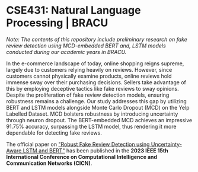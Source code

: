 # CSE431: Natural Language Processing | BRACU
*Note: The contents of this repository include preliminary research on fake review detection using MCD-embedded BERT and, LSTM models conducted during our academic years in BRACU.*

In the e-commerce landscape of today, online shopping reigns supreme, largely due to customers relying heavily on reviews. However, since customers cannot physically examine products, online reviews hold immense sway over their purchasing decisions. Sellers take advantage of this by employing deceptive tactics like fake reviews to sway opinions. Despite the proliferation of fake review detection models, ensuring robustness remains a challenge. Our study addresses this gap by utilizing BERT and LSTM models alongside Monte Carlo Dropout (MCD) on the Yelp Labelled Dataset. MCD bolsters robustness by introducing uncertainty through neuron dropout. The BERT-embedded MCD achieves an impressive 91.75% accuracy, surpassing the LSTM model, thus rendering it more dependable for detecting fake reviews.

The official paper on ["Robust Fake Review Detection using Uncertainty-Aware LSTM and BERT"](https://ieeexplore.ieee.org/document/10402342) has been published in the **2023 IEEE 15th International Conference on Computational Intelligence and Communication Networks (CICN)**.

